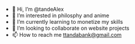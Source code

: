 - 👋 Hi, I’m @tandeAlex
- 👀 I’m interested in philosphy and anime
- 🌱 I’m currently learning to monetize my skills
- 💞️ I’m looking to collaborate on website projects
- 📫 How to reach me ttandabank@gmail.com

<!---
tandeAlex/tandeAlex is a ✨ special ✨ repository because its `README.md` (this file) appears on your GitHub profile.
You can click the Preview link to take a look at your changes.
--->
